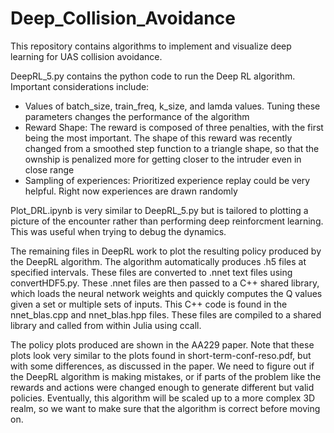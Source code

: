 # Deep_Collision_Avoidance

This repository contains algorithms to implement and visualize deep learning for UAS collision avoidance.

DeepRL_5.py contains the python code to run the Deep RL algorithm. Important considerations include:
* Values of batch_size, train_freq, k_size, and lamda values. Tuning these parameters changes the performance of the algorithm
* Reward Shape: The reward is composed of three penalties, with the first being the most important. The shape of this reward was recently changed from a smoothed step function to a triangle shape, so that the ownship is penalized more for getting closer to the intruder even in close range
* Sampling of experiences: Prioritized experience replay could be very helpful. Right now experiences are drawn randomly

Plot_DRL.ipynb is very similar to DeepRL_5.py but is tailored to plotting a picture of the encounter rather than performing deep reinforcment learning. This was useful when trying to debug the dynamics.

The remaining files in DeepRL work to plot the resulting policy produced by the DeepRL algorithm. The algorithm automatically produces .h5 files at specified intervals. These files are converted to .nnet text files using convertHDF5.py. These .nnet files are then passed to a C++ shared library, which loads the neural network weights and quickly computes the Q values given a set or multiple sets of inputs. This C++ code is found in the nnet_blas.cpp and nnet_blas.hpp files. These files are compiled to a shared library and called from within Julia using ccall.

The policy plots produced are shown in the AA229 paper. Note that these plots look very similar to the plots found in short-term-conf-reso.pdf, but with some differences, as discussed in the paper. We need to figure out if the DeepRL algorithm is making mistakes, or if parts of the problem like the rewards and actions were changed enough to generate different but valid policies. Eventually, this algorithm will be scaled up to a more complex 3D realm, so we want to make sure that the algorithm is correct before moving on.
